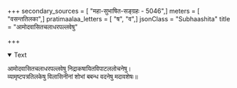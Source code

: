 +++
secondary_sources = [ "महा-सुभाषित-सङ्ग्रहः - 5046",]
meters = [ "वसन्ततिलका",]
pratimaalaa_letters = [ "ष", "व",]
jsonClass = "Subhaashita"
title = "आमोदवासितचलाधरपल्लवेषु"

+++

<details open><summary>Text</summary>

आमोदवासितचलाधरपल्लवेषु निद्राकषायितविपाटललोचनेषु।  
व्यामृष्टपत्रतिलकेषु विलासिनीनां शोभां बबन्ध वदनेषु मदावशेषः॥
</details>
